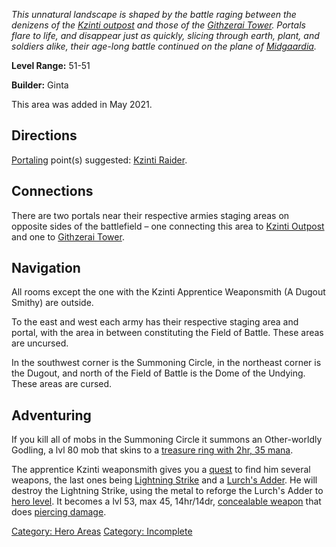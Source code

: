 *This unnatural landscape is shaped by the battle raging between the
denizens of the [Kzinti outpost](:Category:Kzinti_Outpost.md "wikilink")
and those of the [Githzerai
Tower](:Category:Githzerai_Tower.md "wikilink"). Portals flare to life,
and disappear just as quickly, slicing through earth, plant, and
soldiers alike, their age-long battle continued on the plane of
[Midgaardia](:Category:Midgaardia.md "wikilink").*

**Level Range:** 51-51

**Builder:** Ginta

This area was added in May 2021.

## Directions

[Portaling](Portal.md "wikilink") point(s) suggested: [Kzinti
Raider](Kzinti_Raider.md "wikilink").

## Connections

There are two portals near their respective armies staging areas on
opposite sides of the battlefield – one connecting this area to [Kzinti
Outpost](:Category:Kzinti_Outpost.md "wikilink") and one to [Githzerai
Tower](:Category:Githzerai_Tower.md "wikilink").

## Navigation

All rooms except the one with the Kzinti Apprentice Weaponsmith (A
Dugout Smithy) are outside.

To the east and west each army has their respective staging area and
portal, with the area in between constituting the Field of Battle. These
areas are uncursed.

In the southwest corner is the Summoning Circle, in the northeast corner
is the Dugout, and north of the Field of Battle is the Dome of the
Undying. These areas are cursed.

## Adventuring

If you kill all of mobs in the Summoning Circle it summons an
Other-worldly Godling, a lvl 80 mob that skins to a [treasure ring with
2hr, 35 mana](Ring_of_Viscous_Magic.md "wikilink").

The apprentice Kzinti weaponsmith gives you a
[quest](:Category:Hero_Quests.md "wikilink") to find him several
weapons, the last ones being [Lightning
Strike](Lightning_Strike "wikilink") and a [Lurch's
Adder](Lurch's_Adder "wikilink"). He will destroy the Lightning Strike,
using the metal to reforge the Lurch's Adder to [hero
level](Lurch's_Adder_(Hero).md "wikilink"). It becomes a lvl 53, max 45,
14hr/14dr, [concealable
weapon](:Category:Concealable_Weapons.md "wikilink") that does [piercing
damage](:Category:Melee_Weapons_That_Pierce.md "wikilink").

[Category: Hero Areas](Category:_Hero_Areas "wikilink") [Category:
Incomplete](Category:_Incomplete "wikilink")
